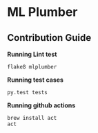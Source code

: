 # ML Plumber

## Contribution Guide

**Running Lint test**
```
flake8 mlplumber
```

**Running test cases**
```
py.test tests
```

**Running github actions**
```
brew install act
act
```




